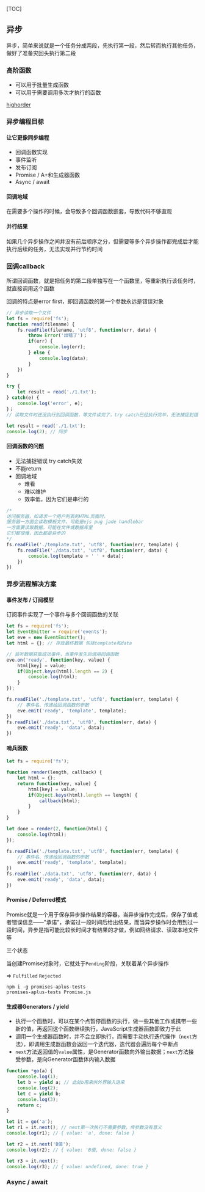 [TOC]

## 异步

异步，简单来说就是一个任务分成两段，先执行第一段，然后转而执行其他任务，做好了准备灾回头执行第二段

### 高阶函数

- 可以用于批量生成函数
- 可以用于需要调用多次才执行的函数

[highorder](./highorder.js)

### 异步编程目标

#### 让它更像同步编程

- 回调函数实现
- 事件监听
- 发布订阅
- Promise / A+和生成器函数
- Async / await

#### 回调地域

在需要多个操作的时候，会导致多个回调函数嵌套，导致代码不够直观

#### 并行结果

如果几个异步操作之间并没有前后顺序之分，但需要等多个异步操作都完成后才能执行后续的任务，无法实现并行节约时间



### 回调callback

所谓回调函数，就是把任务的第二段单独写在一个函数里，等重新执行该任务时，就直接调用这个函数

回调的特点是error first，即回调函数的第一个参数永远是错误对象

```javascript
// 异步读取一个文件
let fs = require('fs');
function read(filename) {
    fs.readFile(filename, 'utf8', function(err, data) {
        throw Error('出错了')；
        if(err) {
            console.log(err);
        } else {
            console.log(data);
        }
    })
}

try {
    let result = read('./1.txt');
} catch(e) {
    console.log('error', e);
}；
// 读取文件时还没执行到回调函数，等文件读完了，try catch已经执行完毕，无法捕捉到错误

let result = read('./1.txt');
console.log(2); // 同步

```

#### 回调函数的问题

- 无法捕捉错误 try catch失效
- 不能return 
- 回调地域
  - 难看
  - 难以维护
  - 效率低，因为它们是串行的

```javascript
/*
访问服务器，如请求一个用户列表的HTML页面时，
服务器一方面会读取模板文件，可能是ejs pug jade handlebar
一方面要读取数据，可能在文件或数据库里
它们都很慢，因此都是异步的
*/
fs.readFile('./template.txt', 'utf8', function(err, template) {
    fs.readFile('./data.txt', 'utf8', function(err, data) {
        console.log(template + ' ' + data);
    })
})
```



### 异步流程解决方案

#### 事件发布 / 订阅模型

订阅事件实现了一个事件与多个回调函数的关联

```javascript
let fs = require('fs');
let EventEmitter = require('events');
let eve = new EventEmitter();
let html = {}; // 存放最终数据 包括template和data

// 监听数据获取成功事件，当事件发生后调用回调函数
eve.on('ready', function(key, value) {
    html[key] = value;
    if(Object.keys(html).length == 2) {
        console.log(html);
    }
});

fs.readFile('./template.txt', 'utf8', function(err, template) {
    // 事件名、传递给回调函数的参数
    eve.emit('ready', 'template', template);
})
fs.readFile('./data.txt', 'utf8', function(err, data) {
    eve.emit('ready', 'data', data);
})
```



#### 哨兵函数

```javascript
let fs = require('fs');

function render(length, callback) {
    let html = {};
    return function(key, value) {
        html[key] = value;
        if(Object.keys(html).length == length) {
            callback(html);
        }
    }
}

let done = render(2, function(html) {
    console.log(html);
});

fs.readFile('./template.txt', 'utf8', function(err, template) {
    // 事件名、传递给回调函数的参数
    eve.emit('ready', 'template', template);
})
fs.readFile('./data.txt', 'utf8', function(err, data) {
    eve.emit('ready', 'data', data);
})
```



#### Promise / Deferred模式

Promise就是一个用于保存异步操作结果的容器，当异步操作完成后，保存了值或者错误信息——"承诺"，承诺过一段时间后给出结果，而当异步操作时会用到过一段时间，异步是指可能比较长时间才有结果的才做，例如网络请求、读取本地文件等

三个状态

当创建Promise对象时，它就处于```Pending```阶段，关联着某个异步操作

=> ```Fulfilled``` ```Rejected```

```
npm i -g promises-aplus-tests
promises-aplus-tests Promise.js
```



#### 生成器Generators / yield

- 执行一个函数时，可以在某个点暂停函数的执行，做一些其他工作或携带一些新的值，再返回这个函数继续执行，JavaScript生成器函数即致力于此
- 调用一个生成器函数时，并不会立即执行，而需要手动执行迭代操作（```next```方法），即调用生成器函数会返回一个迭代器，迭代器会遍历每个中断点
- ```next```方法返回值的```value```属性，是Generator函数向外输出数据；```next```方法接受参数，是向Generator函数体内输入数据

```javascript
function *go(a) {
    console.log(1);
    let b = yield a; // 此处b用来供外界输入进来
    console.log(2);
    let c = yield b;
    console.log(3);
    return c;
}

let it = go('a');
let r1 = it.next(); // next第一次执行不需要参数，传参数没有意义
console.log(r1); // { value: 'a', done: false }

let r2 = it.next('B值');
console.log(r2); // { value: 'B值, done: false }

let r3 = it.next();
console.log(r3); // { value: undefined, done: true }
```



### Async / await